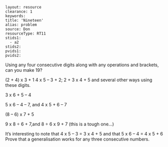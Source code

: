 ````
layout: resource
clearance: 1
keywords:
title: 'Nineteen'
alias: problem
source: Don
resourceType: RT11
stids1: 
  - a2
stids2:
pvids1:
pvids2:

````

Using any four consecutive digits along with any operations and brackets, can you make 19?

(2 + 4) x 3 + 1 
4 x 5 – 3 + 2;    2 + 3 x 4 + 5
and several other ways using these digits.
 
3 x 6 + 5 – 4 

5 x 6 – 4 – 7, and     4 x 5 + 6 – 7 

(8 – 6) x 7 + 5 

9 x 8 ÷ 6 + 7,and     8 ÷ 6 x 9 + 7
(this is a tough one...)

It’s interesting to note that
4 x 5 – 3 = 3 x 4 + 5
and that
5 x 6 – 4 = 4 x 5 + 6
Prove that a generalisation works for any three consecutive numbers.



